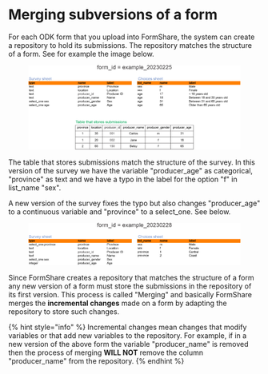 # Merging subversions of a form

For each ODK form that you upload into FormShare, the system can create a repository to hold its submissions. The repository matches the structure of a form. See for example the image below.

<figure><img src="../../.gitbook/assets/merge_info_01 (3).png" alt=""><figcaption></figcaption></figure>

The table that stores submissions match the structure of the survey. In this version of the survey we have the variable "producer\_age" as categorical, "province" as text and we have a typo in the label for the option "f" in list\_name "sex".

A new version of the survey fixes the typo but also changes "producer\_age" to a continuous variable and "province" to a select\_one. See below.

<figure><img src="../../.gitbook/assets/merge_info_02 (1).png" alt=""><figcaption></figcaption></figure>

Since FormShare creates a repository that matches the structure of a form any new version of a form must store the submissions in the repository of its first version. This process is called "Merging" and basically FormShare merges the **incremental changes** made on a form by adapting the repository to store such changes.

{% hint style="info" %}
Incremental changes mean changes that modify variables or that add new variables to the repository. For example, if in a new version of the above form the variable "producer\_name" is removed then the process of merging **WILL NOT** remove the column "producer\_name" from the repository.
{% endhint %}

